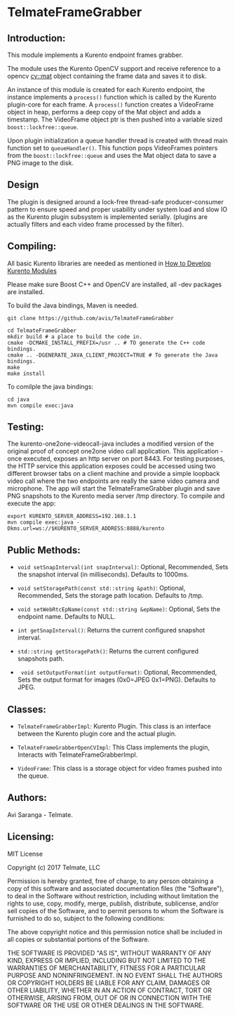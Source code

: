 # TelmateFrameGrabber

## Introduction:

This module implements a Kurento endpoint frames grabber.

The module uses the Kurento OpenCV support and receive reference to a opencv [cv::mat](http://docs.opencv.org/3.1.0/d3/d63/classcv_1_1Mat.html) object containing the frame data and saves it to disk.

An instance of this module is created for each Kurento endpoint, the instance implements a ```process()``` function which is called by the Kurento plugin-core for each frame.
A ```process()``` function creates a VideoFrame object in heap, performs a deep copy of the Mat object and adds a timestamp.
The VideoFrame object ptr is then pushed into a variable sized ```boost::lockfree::queue```.

Upon plugin initialization a queue handler thread is created with thread main function set to ```queueHandler()```. This function pops VideoFrames pointers from the ```boost::lockfree::queue``` and uses the Mat object data to save a PNG image to the disk.

## Design
The plugin is designed around a lock-free thread-safe producer-consumer pattern
to ensure speed and proper usability under system load and slow IO as the Kurento plugin subsystem is implemented serially. (plugins are actually filters and each video frame processed by the filter). 
 
 
## Compiling:

All basic Kurento libraries are needed as mentioned in [How to Develop Kurento Modules](http://doc-kurento.readthedocs.io/en/stable/mastering/develop_kurento_modules.html)

Please make sure Boost C++ and OpenCV are installed, all -dev packages are installed.

To build the Java bindings, Maven is needed. 

```
git clone https://github.com/avis/TelmateFrameGrabber
```

```
cd TelmateFrameGrabber
mkdir build # a place to build the code in.
cmake -DCMAKE_INSTALL_PREFIX=/usr .. # TO generate the C++ code bindings.
cmake .. -DGENERATE_JAVA_CLIENT_PROJECT=TRUE # To generate the Java bindings.
make
make install
```

To comilple the java bindings:
```
cd java 
mvn compile exec:java

```

## Testing:

The kurento-one2one-videocall-java includes a modified version of the original proof of concept one2one video call application.
This application - once executed, exposes an http server on port 8443. For testing purposes, the HTTP service this application exposes could be accessed using two different browser tabs on a client machine and provide a simple loopback video call where the two endpoints are really the same video camera and microphone.
The app will start the TelmateFrameGrabber plugin and save PNG snapshots to the Kurento media server /tmp directory.
To compile and execute the app:
```
export KURENTO_SERVER_ADDRESS=192.168.1.1
mvn compile exec:java -Dkms.url=ws://$KURENTO_SERVER_ADDRESS:8888/kurento

```



## Public Methods:

* ```void setSnapInterval(int snapInterval)```: Optional, Recommended, Sets the snapshot interval (in milliseconds). Defaults to 1000ms.

* ```void setStoragePath(const std::string &path)```: Optional, Recommended, Sets the storage path location. Defaults to /tmp.

* ```void setWebRtcEpName(const std::string &epName)```: Optional, Sets the endpoint name. Defaults to NULL.

* ```int getSnapInterval()```: Returns the current configured snapshot interval. 

* ```std::string getStoragePath()```: Returns the current configured snapshots path.

* ``` void setOutputFormat(int outputFormat)```: Optional, Recommended, Sets the output format for images (0x0=JPEG 0x1=PNG). Defaults to JPEG.

## Classes:

* ```TelmateFrameGrabberImpl```: Kurento Plugin. This class is an interface between the Kurento plugin core and the actual plugin. 

* ```TelmateFrameGrabberOpenCVImpl```: This Class implements the plugin, Interacts with TelmateFrameGrabberImpl.

* ```VideoFrame```: This class is a storage object for video frames pushed into the queue.

## Authors:
Avi Saranga - Telmate.


## Licensing:
MIT License

Copyright (c) 2017 Telmate, LLC

Permission is hereby granted, free of charge, to any person obtaining a copy
of this software and associated documentation files (the "Software"), to deal
in the Software without restriction, including without limitation the rights
to use, copy, modify, merge, publish, distribute, sublicense, and/or sell
copies of the Software, and to permit persons to whom the Software is
furnished to do so, subject to the following conditions:

The above copyright notice and this permission notice shall be included in all
copies or substantial portions of the Software.

THE SOFTWARE IS PROVIDED "AS IS", WITHOUT WARRANTY OF ANY KIND, EXPRESS OR
IMPLIED, INCLUDING BUT NOT LIMITED TO THE WARRANTIES OF MERCHANTABILITY,
FITNESS FOR A PARTICULAR PURPOSE AND NONINFRINGEMENT. IN NO EVENT SHALL THE
AUTHORS OR COPYRIGHT HOLDERS BE LIABLE FOR ANY CLAIM, DAMAGES OR OTHER
LIABILITY, WHETHER IN AN ACTION OF CONTRACT, TORT OR OTHERWISE, ARISING FROM,
OUT OF OR IN CONNECTION WITH THE SOFTWARE OR THE USE OR OTHER DEALINGS IN THE
SOFTWARE.